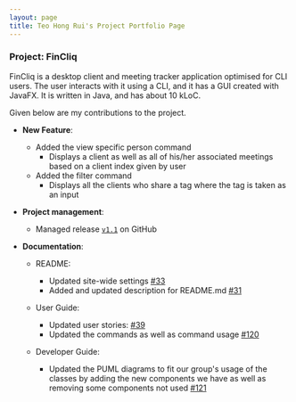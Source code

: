 ```yaml
---
layout: page
title: Teo Hong Rui's Project Portfolio Page
---
```


### Project: FinCliq

FinCliq is a desktop client and meeting tracker application optimised for CLI users.
The user interacts with it using a CLI, and it has a GUI created with JavaFX. It is written in Java, and has about 10 kLoC.

Given below are my contributions to the project.

* **New Feature**:
    * Added the view specific person command
      * Displays a client as well as all of his/her associated meetings based on a client index given by user
    * Added the filter command
      * Displays all the clients who share a tag where the tag is taken as an input


* **Project management**:
    * Managed release [`v1.1`](https://github.com/AY2324S2-CS2103-F08-1/tp/milestone/1) on GitHub

* **Documentation**:
    * README:
        * Updated site-wide settings [\#33](https://github.com/AY2324S2-CS2103-F08-1/tp/issues/33)
        * Added and updated description for README.md [\#31](https://github.com/AY2324S2-CS2103-F08-1/tp/issues/31)

    * User Guide:
        * Updated user stories: [\#39](https://github.com/AY2324S2-CS2103-F08-1/tp/issues/39)
        * Updated the commands as well as command usage [\#120](https://github.com/AY2324S2-CS2103-F08-1/tp/issues/120)

    * Developer Guide:
      * Updated the PUML diagrams to fit our group's usage of the classes by adding the new components we have as well as removing some components not used [\#121](https://github.com/AY2324S2-CS2103-F08-1/tp/issues/121)

        

